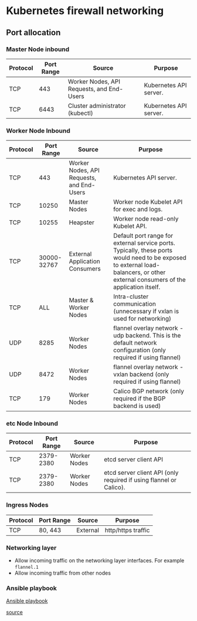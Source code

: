 # Kubernetes firewall networking

## Port allocation
### Master Node inbound

| Protocol | Port Range | Source                                    | Purpose                |
|----------|------------|-------------------------------------------|------------------------|
| TCP      | 443        | Worker Nodes, API Requests, and End-Users | Kubernetes API server. |
| TCP      | 6443       | Cluster administrator (kubectl)           | Kubernetes API server. |

### Worker Node Inbound

| Protocol | Port Range | Source                                    | Purpose                |
|----------|------------|-------------------------------------------|------------------------|
| TCP      | 443        | Worker Nodes, API Requests, and End-Users | Kubernetes API server. |
| TCP	| 10250 |	Master Nodes |	Worker node Kubelet API for exec and logs. |
| TCP | 	10255 |	Heapster	 | Worker node read-only Kubelet API. |
| TCP | 	30000-32767 |	External Application Consumers | Default port range for external service ports. Typically, these ports would need to be exposed to external load-balancers, or other external consumers of the application itself. |
| TCP |	ALL |	Master & Worker Nodes	| Intra-cluster communication (unnecessary if vxlan is used for networking) |
| UDP | 	8285 |	Worker Nodes	 | flannel overlay network - udp backend. This is the default network configuration (only required if using flannel) |
| UDP |	8472 |	Worker Nodes | 	flannel overlay network - vxlan backend (only required if using flannel) |
| TCP |	179 |	Worker Nodes	 | Calico BGP network (only required if the BGP backend is used) |

### etc Node Inbound

| Protocol | Port Range | Source                                    | Purpose                |
|----------|------------|-------------------------------------------|------------------------|
| TCP      | 2379-2380        | Worker Nodes | etcd server client API |
| TCP | 2379-2380 | Worker Nodes | etcd server client API (only required if using flannel or Calico).

### Ingress Nodes

| Protocol | Port Range | Source                                    | Purpose                |
|----------|------------|-------------------------------------------|------------------------|
| TCP      | 80, 443       | External | http/https traffic |

### Networking layer

- Allow incoming traffic on the networking layer interfaces. For example `flannel.1`
- Allow incoming traffic from other nodes

### Ansible playbook

[Ansible playbook](https://github.com/benjamincaldwell/ansible/blob/master/playbooks/kubernetes/firewall.yml)

[source](https://coreos.com/kubernetes/docs/latest/kubernetes-networking.html)